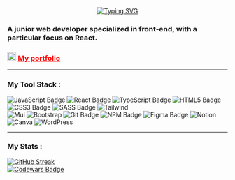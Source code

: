 <div align="center">
    <a href="https://git.io/typing-svg">
        <img src="https://readme-typing-svg.demolab.com?font=Merienda&weight=500&size=30&pause=1000&color=3BC7FF&center=true&vCenter=true&random=false&width=435&lines=Hey%2C+I'm+Albina" alt="Typing SVG" />
    </a>
</div>
<h3>A junior web developer specialized in front-end, with a particular focus on React.</h3>

<div>
    <h3>
        <img src="https://media.giphy.com/media/QssGEmpkyEOhBCb7e1/giphy.gif?cid=ecf05e47hkw91nkiqpj2jyw810jku3bfzmhiakl6917wwanm&ep=v1_stickers_search&rid=giphy.gif&ct=s" width="20"/>
        <a target="_blank" href="https://klementina1809.github.io/personalPortfolio/" style="color: #ff0000;">
            My portfolio
        </a>
    </h3>
</div>

---

### My Tool Stack :

<div>
    <img src="https://img.shields.io/badge/javascript-%23404d59.svg?style=for-the-badge&logo=javascript&logoColor=%23F7DF1E" alt="JavaScript Badge" />
    <img src="https://img.shields.io/badge/react-%23404d59.svg?style=for-the-badge&logo=react&logoColor=%2361DAFB" alt="React Badge" />
    <img src="https://img.shields.io/badge/typescript-%23404d59.svg?style=for-the-badge&logo=typescript&logoColor=%233178C6" alt="TypeScript Badge" />
    <img src="https://img.shields.io/badge/html5-%23404d59.svg?style=for-the-badge&logo=html5&logoColor=%23E34F26" alt="HTML5 Badge" />
    <img src="https://img.shields.io/badge/css3-%23404d59.svg?style=for-the-badge&logo=css3&logoColor=%231572B6" alt="CSS3 Badge" />
    <img src="https://img.shields.io/badge/SASS-%23404d59.svg?style=for-the-badge&logo=SASS&logoColor=%23CC6699" alt="SASS Badge" />
    <img src="https://img.shields.io/badge/tailwindcss-%23404d59?style=for-the-badge&logo=tailwindcss&logoColor=%2306B6D4" alt="Tailwind" />
</div>

<div>
    <img src="https://img.shields.io/badge/mui-%23404d59?style=for-the-badge&logo=mui&logoColor=%230081CB" alt="Mui" />
    <img src="https://img.shields.io/badge/bootstrap-%23404d59?style=for-the-badge&logo=bootstrap&logoColor=%237952B3" alt="Bootstrap" />
    <img src="https://img.shields.io/badge/git-%23404d59.svg?style=for-the-badge&logo=git&logoColor=%23F05033" alt="Git Badge" />
    <img src="https://img.shields.io/badge/NPM-%23404d59?style=for-the-badge&logo=npm&logoColor=%23CB3837" alt="NPM Badge" />
    <img src="https://img.shields.io/badge/figma-%23404d59.svg?style=for-the-badge&logo=figma&logoColor=%23A55FFF" alt="Figma Badge" />
    <img src="https://img.shields.io/badge/notion-%23404d59?style=for-the-badge&logo=notion&logoColor=white" alt="Notion" />
    <img src="https://img.shields.io/badge/canva-%23404d59?style=for-the-badge&logo=canva&logoColor=%2300C4CC" alt="Canva" />
    <img src="https://img.shields.io/badge/WordPress-%23404d59.svg?style=for-the-badge&logo=WordPress&logoColor=%23A55FFF" alt="WordPress" />
</div>


---

### My Stats :

<div>
    <a href="https://git.io/streak-stats">
        <img src="https://github-readme-streak-stats.herokuapp.com?user=klementina1809&theme=react&hide_border=true" alt="GitHub Streak" />
    </a>
</div>

<div>
    <a target="_blank" href="https://www.codewars.com/users/klementina1809">
        <img src='https://www.codewars.com/users/klementina1809/badges/large' alt='Codewars Badge'>
    </a>
</div>
